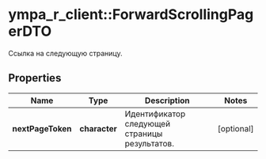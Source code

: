 # ympa_r_client::ForwardScrollingPagerDTO

Ссылка на следующую страницу. 

## Properties
Name | Type | Description | Notes
------------ | ------------- | ------------- | -------------
**nextPageToken** | **character** | Идентификатор следующей страницы результатов. | [optional] 


